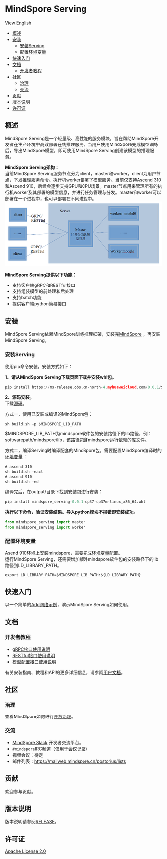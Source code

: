 # MindSpore Serving

[View English](./README.md)

- [概述](#概述)
- [安装](#安装)
    - [安装Serving](#安装Serving)
    - [配置环境变量](#配置环境变量)
- [快速入门](#快速入门)
- [文档](#文档)
    - [开发者教程](#开发者教程)
- [社区](#社区)
    - [治理](#治理)
    - [交流](#交流)
- [贡献](#贡献)
- [版本说明](#版本说明)
- [许可证](#许可证)

## 概述

MindSpore Serving是一个轻量级、高性能的服务模块，旨在帮助MindSpore开发者在生产环境中高效部署在线推理服务。当用户使用MindSpore完成模型训练后，导出MindSpore模型，即可使用MindSpore Serving创建该模型的推理服务。  

**MindSpore Serving架构：**   
当前MindSpore Serving服务节点分为client，master和worker。client为用户节点，下发推理服务命令。执行机worker部署了模型服务。当前仅支持Ascend 310和Ascend 910，后续会逐步支持GPU和CPU场景。master节点用来管理所有的执行机worker及其部署的模型信息，并进行任务管理与分发。master和worker可以部署在一个进程中，也可以部署在不同进程中。  
<img src="docs/image/architecture.png" alt="MindSpore Architecture" width="600"/>   

**MindSpore Serving提供以下功能：**
- 支持客户端gRPC和RESTful接口
- 支持组装模型的前处理和后处理
- 支持batch功能
- 提供客户端python简易接口

## 安装
MindSpore Serving依赖MindSpore训练推理框架，安装完[MindSpore](https://gitee.com/mindspore/mindspore#%E5%AE%89%E8%A3%85) ，再安装MindSpore Serving。

### 安装Serving
使用pip命令安装，安装方式如下：

**1、请从MindSpore Serving下载页面下载并安装whl包。**
```python
pip install https://ms-release.obs.cn-north-4.myhuaweicloud.com/0.0.1/Serving/ascend/ubuntu_x86/mindspore_serving-0.0.1-cp37-cp37m-linux_x86_64.whl
```
**2、源码安装。**  
下载[源码](https://gitee.com/mindspore/serving)。

方式一，使用已安装或编译的MindSpore包：
```shell
sh build.sh -p $MINDSPORE_LIB_PATH
```
$MINDSPORE_LIB_PATH为mindspore软件包的安装路径下的lib路径，例：softwarepath/mindspore/lib，该路径包含mindspore运行依赖的库文件。

方式二，编译Serving时编译配套的MindSpore包，需要配置MindSpore编译时的[环境变量](https://gitee.com/mindspore/docs/blob/master/install/mindspore_ascend_install_source.md#配置环境变量) ：
```shell
# ascend 310
sh build.sh -eacl
# ascend 910
sh build.sh -ed
```
编译完后，在output/目录下找到安装包进行安装：
```python
pip install mindspore_serving-0.0.1-cp37-cp37m-linux_x86_64.whl
```
**执行以下命令，验证安装结果。导入python模块不报错即安装成功。**  
```python
from mindspore_serving import master
from mindspore_serving import worker
```

### 配置环境变量
Asend 910环境上安装mindspore，需要完成[环境变量配置](https://gitee.com/mindspore/docs/blob/master/install/mindspore_ascend_install_pip.md#%E9%85%8D%E7%BD%AE%E7%8E%AF%E5%A2%83%E5%8F%98%E9%87%8F)。   
运行MindSpore Serving，还需要增加额外mindspore软件包的安装路径下的lib路径到LD_LIBRARY_PATH。
```shell
export LD_LIBRARY_PATH=$MINDSPORE_LIB_PATH:${LD_LIBRARY_PATH}
```

## 快速入门
以一个简单的[Add网络示例](docs/example.md)，演示MindSpore Serving如何使用。

## 文档

### 开发者教程
- [gRPC接口使用说明](docs/GRPC.md)
- [RESTful接口使用说明](docs/RESTful.md)
- [模型配置接口使用说明](docs/MODEL.md)

有关安装指南、教程和API的更多详细信息，请参阅[用户文档](https://gitee.com/mindspore/serving/tree/master/docs)。

## 社区

### 治理

查看MindSpore如何进行[开放治理](https://gitee.com/mindspore/community/blob/master/governance.md)。

### 交流

- [MindSpore Slack](https://join.slack.com/t/mindspore/shared_invite/zt-dgk65rli-3ex4xvS4wHX7UDmsQmfu8w) 开发者交流平台。
- `#mindspore`IRC频道（仅用于会议记录）
- 视频会议：待定
- 邮件列表：<https://mailweb.mindspore.cn/postorius/lists>

## 贡献

欢迎参与贡献。

## 版本说明

版本说明请参阅[RELEASE](RELEASE.md)。

## 许可证

[Apache License 2.0](LICENSE)
